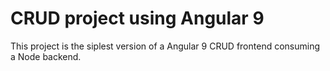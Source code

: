 # CRUD project using Angular 9


This project is the siplest version of a Angular 9 CRUD frontend consuming a Node backend.
